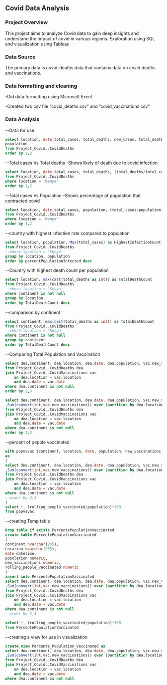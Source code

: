 ## Covid Data Analysis

### Project Overview

 This project aims to analyze Covid data to gain deep insights and understand the Impact of covid in various regions.  Exploration using SQL and visualization using Tableau 

### Data Source

 The primary data is covid-deaths data that contains data on covid deaths and vaccinations.

### Data formatting and cleaning

 -Did data formatting using Microsoft Excel
 
 -Created two csv file “covid_deaths.csv” and “covid_vaccinations.csv”

 ### Data Analysis
  
  --Data for use
  ```sql
  select location, date,total_cases, total_deaths, new_cases, total_deaths, 
  population
  from Project_Covid..CovidDeaths
  order by 1,2
  ```
--Total cases Vs Total deaths
-Shows likely of death due to covid infection
```sql
select location, date,total_cases, total_deaths, (total_deaths/total_cases)*100 as percentage_death
from Project_Covid..CovidDeaths
where location = 'Kenya'
order by 1,2
```
--Total cases Vs Population
-Shows percentage of population that contracted covid
```sql
select location, date,total_cases, population, (total_cases/population)*100 as percentage_death
from Project_Covid..CovidDeaths
where location = 'Kenya'
order by 1,2
```
--country with highest infection rate compared to population
```sql
select location, population, Max(total_cases) as HighestInfectionCount, Max(total_cases/population)*100 as percentPopulationInfected
from Project_Covid..CovidDeaths
--where location = 'Kenya'
group by location, population
order by percentPopulationInfected desc
```
--Country with highest death count per population
```sql
select location, max(cast(total_deaths as int)) as TotalDeathCount
from Project_Covid..CovidDeaths
--where location = 'Kenya'
where continent is not null
group by location
order by TotalDeathCount desc
```
--comparison by continent
```sql
select continent, max(cast(total_deaths as int)) as TotalDeathCount
from Project_Covid..CovidDeaths
--where location = 'Kenya'
where continent is not null
group by continent
order by TotalDeathCount desc
```
--Comparing Total Population and Vaccination
```sql
select dea.continent, dea.location, dea.date, dea.population, vac.new_vaccinations
from Project_Covid..CovidDeaths dea
join Project_Covid..CovidVaccinations vac
	on dea.location = vac.location 
	and dea.date = vac.date
where dea.continent is not null
order by 2,3
```
```sql
select dea.continent, dea.location, dea.date, dea.population, vac.new_vaccinations
,Sum(convert(int,vac.new_vaccinations)) over (partition by dea.location order by dea.location, dea.date) as rolling_people_vaccinated
from Project_Covid..CovidDeaths dea
join Project_Covid..CovidVaccinations vac
	on dea.location = vac.location 
	and dea.date = vac.date
where dea.continent is not null
order by 2,3
```
--percent of pepole vaccinated 
```sql
with popvsvac (continent, location, date, population, new_vaccinations, rolling_people_vaccinated)
as
(
select dea.continent, dea.location, dea.date, dea.population, vac.new_vaccinations
,Sum(convert(int,vac.new_vaccinations)) over (partition by dea.location order by dea.location, dea.date) as rolling_people_vaccinated
from Project_Covid..CovidDeaths dea
join Project_Covid..CovidVaccinations vac
	on dea.location = vac.location 
	and dea.date = vac.date
where dea.continent is not null
--order by 2,3
)
select *, (rolling_people_vaccinated/population)*100
from popvsvac
```
--creating Temp table
```sql
Drop table if exists PercentePopulationVaccinated
create table PercentePopulationVaccinated
(
continent nvarchar(255),
Location nvarchar(255),
date datetime,
population numeric,
new_vaccinations numeric,
rolling_people_vaccinated numeric
)
insert into PercentePopulationVaccinated
select dea.continent, dea.location, dea.date, dea.population, vac.new_vaccinations
,Sum(convert(int,vac.new_vaccinations)) over (partition by dea.location order by dea.location, dea.date) as rolling_people_vaccinated
from Project_Covid..CovidDeaths dea
join Project_Covid..CovidVaccinations vac
	on dea.location = vac.location 
	and dea.date = vac.date
where dea.continent is not null
--order by 2,3

select *, (rolling_people_vaccinated/population)*100
from PercentePopulationVaccinated
```
--creating a view for use in visualization
```sql
create view Percente_Population_Vaccinated as
select dea.continent, dea.location, dea.date, dea.population, vac.new_vaccinations
,Sum(convert(int,vac.new_vaccinations)) over (partition by dea.location order by dea.location, dea.date) as rolling_people_vaccinated
from Project_Covid..CovidDeaths dea
join Project_Covid..CovidVaccinations vac
	on dea.location = vac.location 
	and dea.date = vac.date
where dea.continent is not null
```

